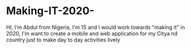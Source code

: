 # Making-IT-2020-
HI, I'm Abdul from Nigeria, I'm 15 and I would work towards "making it" in 2020, I'm want to create a mobile and web application for my Citya nd country just to make day to day activities lively

